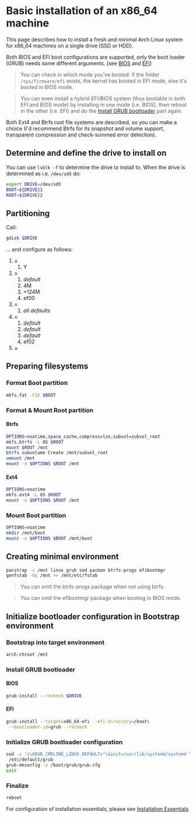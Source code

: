 # Basic installation of an x86_64 machine
This page describes how to install a fresh and minimal Arch Linux system for x86_64 machines on a single drive (SSD or HDD).

Both BIOS and EFI boot configurations are supported, only the boot loader (GRUB) needs some different arguments. (see [BIOS](#bios) and [EFI](#efi))
> You can check in which mode you've booted: If the folder `/sys/firmware/efi` exists, the kernel has booted in EFI mode, else it's booted in BIOS mode.

> You can even install a hybrid EFI/BIOS system (thus bootable in both EFI and BIOS mode) by installing in one mode (i.e. BIOS), then reboot in the other (i.e. EFI) and do the [Install GRUB bootloader](#install-grub-bootloader) part again.

Both Ext4 and Btrfs root file systems are described, so you can make a choice (I'd recommend Btrfs for its snapshot and volume support, transparent compression and check-summed error detection).

## Determine and define the drive to install on
You can use `lsblk -f` to determine the drive to install to.
When the drive is determined as i.e. `/dev/sdX` do:
```bash
export DRIVE=/dev/sdX
BOOT=${DRIVE}1
ROOT=${DRIVE}2
```

## Partitioning
Call:
```bash
gdisk $DRIVE
```
... and configure as follows:
1. `o`
    1. Y
1. `n`
    1. _default_
    1. 4M
    1. +124M
    1. ef00
1. `n`
    1. _all defaults_
1. `n`
    1. _default_
    1. _default_
    1. _default_
    1. ef02
1. `w`

## Preparing filesystems
### Format Boot partition
```bash
mkfs.fat -F32 $BOOT
```

### Format & Mount Root partition
#### Btrfs
```bash
OPTIONS=noatime,space_cache,compress=lzo,subvol=subvol_root
mkfs.btrfs -L OS $ROOT
mount $ROOT /mnt
btrfs subvolume Create /mnt/subvol_root
umount /mnt
mount -o $OPTIONS $ROOT /mnt
```

#### Ext4
```bash
OPTIONS=noatime
mkfs.ext4 -L OS $ROOT
mount -o $OPTIONS $ROOT /mnt
```

### Mount Boot partition
```bash
OPTIONS=noatime
mkdir /mnt/boot
mount -o $OPTIONS $BOOT /mnt/boot
```

## Creating minimal environment
```bash
pacstrap -c /mnt linux grub sed pacman btrfs-progs efibootmgr
genfstab -Up /mnt >> /mnt/etc/fstab
```
> You can omit the btrfs-progs package when not using btrfs.

> You can omit the efibootmgr package when booting in BIOS mode.

## Initialize bootloader configuration in Bootstrap environment
### Bootstrap into target environment
```bash
arch-chroot /mnt
```

### Install GRUB bootloader
#### BIOS
```bash
grub-install --recheck $DRIVE
```

#### EFI
```bash
grub-install --target=x86_64-efi --efi-directory=/boot\
 --bootloader-id=grub --recheck
```

### Initialize GRUB bootloader configuration
```bash
sed -i 's\GRUB_CMDLINE_LINUX_DEFAULT="\&init=/usr/lib/systemd/systemd \'\
 /etc/default/grub
grub-mkconfig -o /boot/grub/grub.cfg
exit
```

### Finalize
```bash
reboot
```

For configuration of installation essentials, please see [Installation Essentials](essentials-installation.md)
